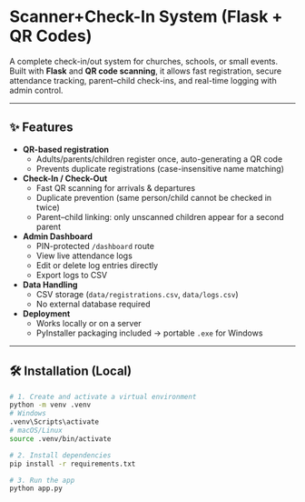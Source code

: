 # Scanner+Check-In System (Flask + QR Codes)

A complete check-in/out system for churches, schools, or small events.  
Built with **Flask** and **QR code scanning**, it allows fast registration, secure attendance tracking, parent–child check-ins, and real-time logging with admin control.

---

## ✨ Features

- **QR-based registration**
  - Adults/parents/children register once, auto-generating a QR code
  - Prevents duplicate registrations (case-insensitive name matching)
- **Check-In / Check-Out**
  - Fast QR scanning for arrivals & departures
  - Duplicate prevention (same person/child cannot be checked in twice)
  - Parent–child linking: only unscanned children appear for a second parent
- **Admin Dashboard**
  - PIN-protected `/dashboard` route
  - View live attendance logs
  - Edit or delete log entries directly
  - Export logs to CSV
- **Data Handling**
  - CSV storage (`data/registrations.csv`, `data/logs.csv`)
  - No external database required
- **Deployment**
  - Works locally or on a server
  - PyInstaller packaging included → portable `.exe` for Windows

---

## 🛠️ Installation (Local)

```bash
# 1. Create and activate a virtual environment
python -m venv .venv
# Windows
.venv\Scripts\activate
# macOS/Linux
source .venv/bin/activate

# 2. Install dependencies
pip install -r requirements.txt

# 3. Run the app
python app.py
